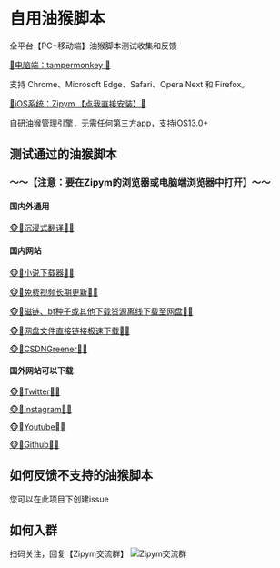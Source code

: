 # 自用油猴脚本
全平台【PC+移动端】油猴脚本测试收集和反馈

[🐒电脑端：tampermonkey 🐒](https://www.tampermonkey.net/)

支持 Chrome、Microsoft Edge、Safari、Opera Next 和 Firefox。

[🐒iOS系统：Zipym 【点我直接安装】🐒](https://apps.apple.com/cn/app/id1661537823)

自研油猴管理引擎，无需任何第三方app，支持iOS13.0+


## 测试通过的油猴脚本

### ～～【注意：要在Zipym的浏览器或电脑端浏览器中打开】～～

#### 国内外通用
[🐵🐒沉浸式翻译🐒🐵](https://greasyfork.org/zh-CN/scripts/457196-immersive-translate)

#### 国内网站

[🐵🐒小说下载器🐒🐵](https://greasyfork.org/zh-CN/scripts/406070-%E5%B0%8F%E8%AF%B4%E4%B8%8B%E8%BD%BD%E5%99%A8)

[🐵🐒免费视频长期更新🐒🐵](https://greasyfork.org/zh-CN/scripts/438657-全网vip视频免费破解-专注一个脚本只做一件事件-长期更新-放心使用)

[🐵🐒磁链、bt种子或其他下载资源离线下载至网盘🐒🐵](https://greasyfork.org/zh-CN/scripts/22590-easy-offline)

[🐵🐒网盘文件直接链接极速下载🐒🐵](https://greasyfork.org/zh-CN/scripts/370634-%E6%87%92%E4%BA%BA%E4%B8%93%E7%94%A8-%E5%85%A8%E7%BD%91vip%E8%A7%86%E9%A2%91%E5%85%8D%E8%B4%B9%E7%A0%B4%E8%A7%A3%E5%8E%BB%E5%B9%BF%E5%91%8A-%E5%85%A8%E7%BD%91%E9%9F%B3%E4%B9%90%E7%9B%B4%E6%8E%A5%E4%B8%8B%E8%BD%BD-%E7%9F%A5%E4%B9%8E%E5%A2%9E%E5%BC%BA-%E7%9F%AD%E8%A7%86%E9%A2%91%E6%97%A0%E6%B0%B4%E5%8D%B0%E4%B8%8B%E8%BD%BD-%E7%99%BE%E5%BA%A6%E7%BD%91%E7%9B%98%E7%9B%B4%E6%8E%A5%E4%B8%8B%E8%BD%BD%E7%AD%89%E5%A4%9A%E5%8A%9F%E8%83%BD%E5%B7%A5%E5%85%B7%E7%AE%B1-%E5%8A%9F%E8%83%BD%E5%8F%AF%E7%8B%AC%E7%AB%8B%E5%BC%80%E5%85%B3-%E9%95%BF%E6%9C%9F%E6%9B%B4%E6%96%B0-%E6%94%BE%E5%BF%83%E4%BD%BF%E7%94%A8-v6)

[🐵🐒CSDNGreener🐒🐵](https://greasyfork.org/zh-CN/scripts/378351-%E6%8C%81%E7%BB%AD%E6%9B%B4%E6%96%B0-csdn%E5%B9%BF%E5%91%8A%E5%AE%8C%E5%85%A8%E8%BF%87%E6%BB%A4-%E4%BA%BA%E6%80%A7%E5%8C%96%E8%84%9A%E6%9C%AC%E4%BC%98%E5%8C%96-%E4%B8%8D%E7%94%A8%E5%86%8D%E7%99%BB%E5%BD%95%E4%BA%86-%E8%AE%A9%E4%BD%A0%E4%BD%93%E9%AA%8C%E4%BB%A4%E4%BA%BA%E6%83%8A%E5%96%9C%E7%9A%84%E5%B4%AD%E6%96%B0csdn)

#### 国外网站可以下载

[🐵🐒Twitter🐒🐵](https://greasyfork.org/zh-CN/scripts/423001-twitter-media-downloader)

[🐵🐒Instagram🐒🐵](https://greasyfork.org/en/scripts/406535-instagram-download-button)

[🐵🐒Youtube🐒🐵](https://greasyfork.org/en/scripts/369400-local-youtube-downloader)

[🐵🐒Github🐒🐵](https://greasyfork.org/zh-CN/scripts/412245-github-%E5%A2%9E%E5%BC%BA-%E9%AB%98%E9%80%9F%E4%B8%8B%E8%BD%BD)


## 如何反馈不支持的油猴脚本

您可以在此项目下创建issue

## 如何入群
扫码关注，回复【Zipym交流群】
![Zipym交流群](https://zoepro.github.io/zoe-wechat.jpg)
